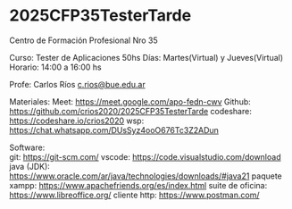 # 2025CFP35TesterTarde

Centro de Formación Profesional Nro 35

Curso:          Tester de Aplicaciones      50hs
Días:           Martes(Virtual) y Jueves(Virtual)
Horario:        14:00 a 16:00 hs

Profe:          Carlos Ríos         c.rios@bue.edu.ar

Materiales: 
                Meet:       https://meet.google.com/apo-fedn-cwv
                Github:     https://github.com/crios2020/2025CFP35TesterTarde
                codeshare:  https://codeshare.io/crios2020
                wsp:        https://chat.whatsapp.com/DUsSyz4ooO676Tc3Z2ADun

Software:       
                git:                https://git-scm.com/
                vscode:             https://code.visualstudio.com/download
                java (JDK):         https://www.oracle.com/ar/java/technologies/downloads/#java21
                paquete xampp:      https://www.apachefriends.org/es/index.html
                suite de oficina:   https://www.libreoffice.org/
                cliente http:       https://www.postman.com/
